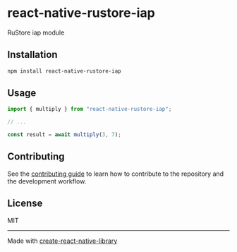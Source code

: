 # react-native-rustore-iap
RuStore iap module
## Installation

```sh
npm install react-native-rustore-iap
```

## Usage

```js
import { multiply } from "react-native-rustore-iap";

// ...

const result = await multiply(3, 7);
```

## Contributing

See the [contributing guide](CONTRIBUTING.md) to learn how to contribute to the repository and the development workflow.

## License

MIT

---

Made with [create-react-native-library](https://github.com/callstack/react-native-builder-bob)
